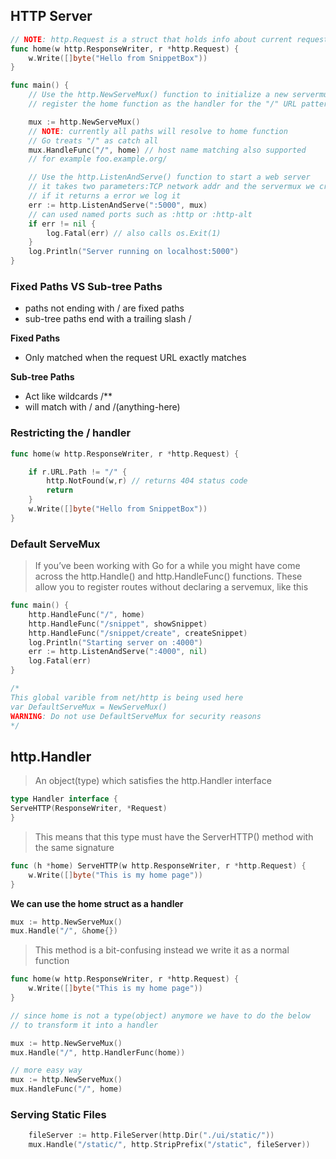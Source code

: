 ## HTTP Server

```go
// NOTE: http.Request is a struct that holds info about current request
func home(w http.ResponseWriter, r *http.Request) {
    w.Write([]byte("Hello from SnippetBox"))
}

func main() {
    // Use the http.NewServeMux() function to initialize a new servermux,then
    // register the home function as the handler for the "/" URL pattern.

    mux := http.NewServeMux()
    // NOTE: currently all paths will resolve to home function
    // Go treats "/" as catch all
    mux.HandleFunc("/", home) // host name matching also supported
    // for example foo.example.org/

    // Use the http.ListenAndServe() function to start a web server
    // it takes two parameters:TCP network addr and the servermux we created
    // if it returns a error we log it
    err := http.ListenAndServe(":5000", mux)
    // can used named ports such as :http or :http-alt
    if err != nil {
        log.Fatal(err) // also calls os.Exit(1)
    }
    log.Println("Server running on localhost:5000")
}
```

### Fixed Paths VS Sub-tree Paths

- paths not ending with / are fixed paths
- sub-tree paths end with a trailing slash /

**Fixed Paths**

- Only matched when the request URL exactly matches

**Sub-tree Paths**

- Act like wildcards /\*\*
- will match with / and /(anything-here)

### Restricting the / handler

```go
func home(w http.ResponseWriter, r *http.Request) {

    if r.URL.Path != "/" {
        http.NotFound(w,r) // returns 404 status code
        return
    }
    w.Write([]byte("Hello from SnippetBox"))
}
```

### Default ServeMux

> If you’ve been working with Go for a while you might have come across
> the http.Handle() and http.HandleFunc() functions. These allow you
> to register routes without declaring a servemux, like this

```go
func main() {
    http.HandleFunc("/", home)
    http.HandleFunc("/snippet", showSnippet)
    http.HandleFunc("/snippet/create", createSnippet)
    log.Println("Starting server on :4000")
    err := http.ListenAndServe(":4000", nil)
    log.Fatal(err)
}

/*
This global varible from net/http is being used here
var DefaultServeMux = NewServeMux()
WARNING: Do not use DefaultServeMux for security reasons
*/
```

## http.Handler

> An object(type) which satisfies the http.Handler interface

```go
type Handler interface {
ServeHTTP(ResponseWriter, *Request)
}
```

> This means that this type must have the ServerHTTP() method with the same signature

```go
func (h *home) ServeHTTP(w http.ResponseWriter, r *http.Request) {
	w.Write([]byte("This is my home page"))
}
```

**We can use the home struct as a handler**
```go
mux := http.NewServeMux()
mux.Handle("/", &home{})

```

> This method is a bit-confusing instead we write it as a normal function
```go
func home(w http.ResponseWriter, r *http.Request) {
	w.Write([]byte("This is my home page"))
}

// since home is not a type(object) anymore we have to do the below 
// to transform it into a handler

mux := http.NewServeMux()
mux.Handle("/", http.HandlerFunc(home))

// more easy way
mux := http.NewServeMux()
mux.HandleFunc("/", home)
```

### Serving Static Files

```go
	fileServer := http.FileServer(http.Dir("./ui/static/"))
	mux.Handle("/static/", http.StripPrefix("/static", fileServer))
```
